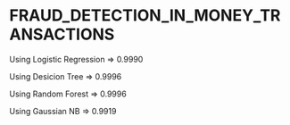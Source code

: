 # FRAUD_DETECTION_IN_MONEY_TRANSACTIONS

Using Logistic Regression => 0.9990

Using Desicion Tree => 0.9996

Using Random Forest => 0.9996

Using Gaussian NB => 0.9919
